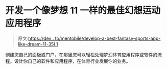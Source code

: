 # 开发一个像梦想 11 一样的最佳幻想运动应用程序

> 原文:[https://dev . to/mentobile/develop-a-best-fantasy-sports-app-like-dream-11-35l 1](https://dev.to/mentobile/develop-a-best-fantasy-sports-app-like-dream-11-35l1)

创建您自己的面板或门户，在那里您可以轻松处理梦幻体育应用程序或软件的流程。设计你自己的软件和应用程序，在体育行业发展你的业务。